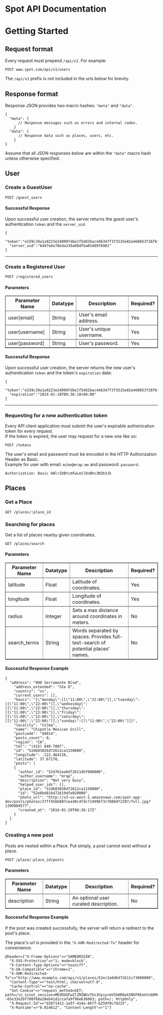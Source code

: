 Spot API Documentation
=======================

Getting Started
===============

## Request format

Every request must prepend `/api/v1`. For example:

    POST www.spot.com/api/v1/users

The `/api/v1` prefix is not included in the urls below for brevity.

## Response format

Response JSON provides two macro hashes: `"meta"` and `"data"`.

    {
      "meta": {
          // Response messages such as errors and internal codes.
        }
      "data": {
          // Response data such as places, users, etc.
        }
    }

Assume that all JSON responses below are within the `"data"` macro hash
unless otherwise specified.

## User

### Create a GuestUser

    POST /guest_users

#### Successful Response

Upon successful user creation, the server returns the guest user's authentication `token`
and the `server_uid`.

    {
      "token":"e159c39a1a9223e24099fdbe1f5dd2bac446347f3f3515e82e468053f26fbfbf4b8bd64edd4c1a4fb63018dfddfe429077ff2c153dfc9f3e4337aad3ee50868a",
      "server_uid":"bd47e6e78eda330a80dfba05d8976901"
    }
----------------------------
### Create a Registered User

    POST /registered_users

#### Parameters

<table border="1">
  <tr>
    <th>Parameter Name</th>
    <th>Datatype</th>
    <th>Description</th>
    <th>Required?</th>
  </tr>
  <tr>
    <td>user[email]</td>
    <td>String</td>
    <td>User's email address.</td>
    <td>Yes</td>
  </tr>
  <tr>
    <td>user[username]</td>
    <td>String</td>
    <td>User's unique username.</td>
    <td>Yes</td>
  </tr>
  <tr>
    <td>user[password]</td>
    <td>String</td>
    <td>User's password.</td>
    <td>Yes</td>
  </tr>
</table>

#### Successful Response

Upon successful user creation, the server returns the new user's authentication `token`
and the token's `expiration` date:

    {
      "token":"e159c39a1a9223e24099fdbe1f5dd2bac446347f3f3515e82e468053f26fbfbf4b8bd64edd4c1a4fb63018dfddfe429077ff2c153dfc9f3e4337aad3ee50868a",
      "expiration":"2014-01-18T09:36:18+00:00"
    }

----------------------------------------------

### Requesting for a new authentication token

Every API client application must submit the user's expirable authenication token
for every request.  
If the token is expired, the user may request for a new one like so:

    POST /tokens

The user's email and password must be encoded in the HTTP Authorization Header as Basic.  
Example for user with email: `mike@mrap.me` and password: `password`.

    Authorization: Basic bWlrZUBtcmFwLm1lOnBhc3N3b3Jk

## Places

### Get a Place

    GET /places/:place_id

### Searching for places

Get a list of places nearby given coordinates.

    GET /places/search

#### Parameters

<table border="1">
  <tr>
    <th>Parameter Name</th>
    <th>Datatype</th>
    <th>Description</th>
    <th>Required?</th>
  </tr>
  <tr>
    <td>latitude</td>
    <td>Float</td>
    <td>Latitude of coordinates.</td>
    <td>Yes</td>
  </tr>
  <tr>
    <td>longitude</td>
    <td>Float</td>
    <td>Longitude of coordinates.</td>
    <td>Yes</td>
  </tr>
  <tr>
    <td>radius</td>
    <td>Integer</td>
    <td>Sets a max distance around coordinates in meters.</td>
    <td>No</td>
  </tr>
  <tr>
    <td>search_terms</td>
    <td>String</td>
    <td>Words separated by spaces. Provides full-text-search of potential places' names.  </td>
    <td>No</td>
  </tr>
</table>

#### Successful Response Example

    {
      "address": "990 Serramonte Blvd",
        "address_extended": "Ste D",
        "country": "us",
        "current_users": [],
        "hours": "{\"monday\":[[\"11:00\",\"22:00\"]],\"tuesday\":[[\"11:00\",\"22:00\"]],\"wednesday\":[[\"11:00\",\"22:00\"]],\"thursday\":[[\"11:00\",\"22:00\"]],\"friday\":[[\"11:00\",\"22:00\"]],\"saturday\":[[\"11:00\",\"22:00\"]],\"sunday\":[[\"11:00\",\"22:00\"]]}",
        "locality": "Colma",
        "name": "Chipotle Mexican Grill",
        "postcode": "94014",
        "posts_count": 0,
        "region": "CA",
        "tel": "(415) 840-7007",
        "id": "52db83826d72612ca1150000",
        "longitude": -122.464216,
        "latitude": 37.67178,
        "posts": [
        {
          "author_id": "52d7b1ea6d72611dbf000000",
          "author_username": "mrap",
          "description": "Not very busy",
          "helped_user_ids": [],
          "place_id": "52db83826d72612ca1150000",
          "id": "52e8bd816d72619dfe020000",
          "photo_url": "http://s3-us-west-1.amazonaws.com/spot-app-dev/posts/photos/27ff456b807cea30c4fdc714996f3cf88b972207/full.jpg?1390984577",
          "created_at": "2014-01-29T08:36:17Z"
        }
      ]
    }

### Creating a new post

Posts are nested within a Place. 
Put simply, a post cannot exist without a place.

    POST /place/:place_id/posts

#### Parameters

<table border="1">
  <tr>
    <th>Parameter Name</th>
    <th>Datatype</th>
    <th>Description</th>
    <th>Required?</th>
  </tr>
  <tr>
    <td>description</td>
    <td>String</td>
    <td>An optional user curated description.</td>
    <td>No</td>
  </tr>
</table>

#### Successful Response Example

If the post was created successfully, 
the server will return a redirect to the post's place.

The place's url is provided in the `"X-XHR-Redirected-To"` header for convenience.

    @header={"X-Frame-Options"=>"SAMEORIGIN",
      "X-XSS-Protection"=>"1; mode=block", 
      "X-Content-Type-Options"=>"nosniff",
      "X-UA-Compatible"=>"chrome=1",
      "X-XHR-Redirected-To"=>"http://www.example.com/api/v1/places/52ec3a8d6d72611cf3000000",
      "Content-Type"=>"text/html; charset=utf-8",
      "Cache-Control"=>"no-cache",
      "Set-Cookie"=>"request_method=GET; path=/\n_scout_session=MHZKUGFwZlZMZWUxTUs3UysycmV5UHRQek5NVFREeUtnbDMxOTV5VjFVVDhzd3BLdFdCclJiRWYvckhrUmd6aGtTMDJ6Z3ZNMm1wQy9GQlZtZU1WL0E9PS0tVWlSQ2xubWZ6MDVLanVPVXZSdEdGZz09--65e33e2bf780f68a28eb41d1ccafa9f96e636063; path=/; HttpOnly",
      "X-Request-Id"=>"d2871412-1a5f-414a-867f-b259f0c7d225",
      "X-Runtime"=>"0.014612", "Content-Length"=>"1"}

